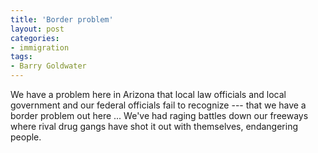 ```yaml
---
title: 'Border problem'
layout: post
categories:
- immigration
tags:
- Barry Goldwater
---
```


We have a problem here in Arizona that local law officials and local government and our federal officials fail to recognize --- that we have a border problem out here ... We've had raging battles down our freeways where rival drug gangs have shot it out with themselves, endangering people.